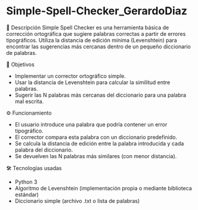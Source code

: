 # Simple-Spell-Checker_GerardoDiaz

📌 Descripción
Simple Spell Checker es una herramienta básica de corrección ortográfica que sugiere palabras correctas a partir de errores tipográficos. Utiliza la distancia de edición mínima (Levenshtein) para encontrar las sugerencias más cercanas dentro de un pequeño diccionario de palabras.

🎯 Objetivos
- Implementar un corrector ortográfico simple.
- Usar la distancia de Levenshtein para calcular la similitud entre palabras.
- Sugerir las N palabras más cercanas del diccionario para una palabra mal escrita.

⚙️ Funcionamiento
- El usuario introduce una palabra que podría contener un error tipográfico.
- El corrector compara esta palabra con un diccionario predefinido.
- Se calcula la distancia de edición entre la palabra introducida y cada palabra del diccionario.
- Se devuelven las N palabras más similares (con menor distancia).

🛠️ Tecnologías usadas
- Python 3
- Algoritmo de Levenshtein (implementación propia o mediante biblioteca estándar)
- Diccionario simple (archivo .txt o lista de palabras)
